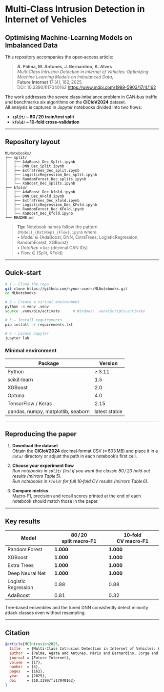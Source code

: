
# Multi‑Class Intrusion Detection in Internet of Vehicles  
## Optimising Machine‑Learning Models on Imbalanced Data

This repository accompanies the open‑access article:

> **Á. Palma, M. Antunes, J. Bernardino, A. Alves**  
> *Multi‑Class Intrusion Detection in Internet of Vehicles: Optimizing Machine Learning Models on Imbalanced Data*,  
> **Future Internet** 17 (4), 162, 2025.  
> DOI: 10.3390/fi17040162
> https://www.mdpi.com/1999-5903/17/4/162

The work addresses the severe class‑imbalance problem in CAN‑bus traffic and benchmarks six algorithms on the **CICIoV2024** dataset.  
All analysis is captured in Jupyter notebooks divided into two flows:

* **`split/` – 80 / 20 train/test split**  
* **`kfold/` – 10‑fold cross‑validation**

---

## Repository layout

```text
MLNotebooks/
├── split/
│   ├── AdaBoost_Dec_Split.ipynb
│   ├── DNN_Dec_Split.ipynb
│   ├── ExtraTrees_Dec_split.ipynb
│   ├── LogisticRegression_Dec_split.ipynb
│   ├── RandomForest_Dec_splits.ipynb
│   └── XGBoost_Dec_splits.ipynb
├── kfold/
│   ├── AdaBoost_Dec_kfold.ipynb
│   ├── DNN_Dec_KFold.ipynb
│   ├── ExtraTrees_Dec_kfold.ipynb
│   ├── LogisticRegression_Dec_KFold.ipynb
│   ├── RandomForest_Dec_KFold.ipynb
│   └── XGBoost_Dec_kfold.ipynb
└── README.md
```

> **Tip:** Notebook names follow the pattern `{Model}_{DataRep}_{Flow}.ipynb` where  
> • *Model* ∈ {AdaBoost, DNN, ExtraTrees, LogisticRegression, RandomForest, XGBoost}  
> • *DataRep* = `Dec` (decimal CAN IDs)  
> • *Flow* ∈ {Split, KFold}

---

## Quick‑start

```bash
# 1 – Clone the repo
git clone https://github.com/<your‑user>/MLNotebooks.git
cd MLNotebooks

# 2 – Create a virtual environment
python -m venv .venv
source .venv/bin/activate      # Windows: .venv\Scripts\activate

# 3 – Install requirements
pip install -r requirements.txt

# 4 – Launch Jupyter
jupyter lab
```

### Minimal environment

| Package                | Version |
|------------------------|---------|
| Python                 | ≥ 3.11  |
| scikit‑learn           | 1.5     |
| XGBoost                | 2.0     |
| Optuna                 | 4.0     |
| TensorFlow / Keras     | 2.15    |
| pandas, numpy, matplotlib, seaborn | latest stable |

---

## Reproducing the paper

1. **Download the dataset**  
   Obtain the **CICIoV2024** decimal‑format CSV (≈ 603 MB) and place it in a `data/` directory or adjust the path in each notebook’s first cell.

2. **Choose your experiment flow**  
   *Run notebooks in `split/` first if you want the classic 80 / 20 hold‑out results (mirrors Table 5).*  
   *Run notebooks in `kfold/` for full 10‑fold CV results (mirrors Table 6).*

3. **Compare metrics**  
   Macro‑F1, precision and recall scores printed at the end of each notebook should match those in the paper.

---

## Key results

| Model | 80 / 20 split macro‑F1 | 10‑fold CV macro‑F1 |
|-------|------------------------|---------------------|
| Random Forest    | **1.000** | **1.000** |
| XGBoost          | **1.000** | **1.000** |
| Extra Trees      | **1.000** | **1.000** |
| Deep Neural Net  | **1.000** | **1.000** |
| Logistic Regression | 0.88 | 0.88 |
| AdaBoost         | 0.81 | 0.32 |

Tree‑based ensembles and the tuned DNN consistently detect minority attack classes even without resampling.

---

## Citation

```bibtex
@article{MCIntrusion2025,
  title   = {Multi-Class Intrusion Detection in Internet of Vehicles: Optimizing Machine Learning Models on Imbalanced Data},
  author  = {Palma, Ágata and Antunes, Mário and Bernardino, Jorge and Alves, Ana},
  journal = {Future Internet},
  volume  = {17},
  number  = {4},
  pages   = {162},
  year    = {2025},
  doi     = {10.3390/fi17040162}
}
```

